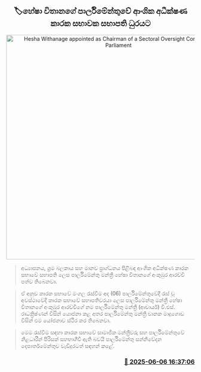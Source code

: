 <p align='center'><b><h2 align='center' title='Hesha Withanage appointed as Chairman of a Sectoral Oversight Committee in Parliament'>🏷හේෂා විතානගේ පාර්ලිමේන්තුවේ ආංශික අධීක්ෂණ කාරක සභාවක සභාපති ධුරයට</h2></b></p>
<p align='center'><img src='https://helakuru.sgp1.cdn.digitaloceanspaces.com/esana/images/lib/hesha-vithanage-8.jpg' width='600' alt='Hesha Withanage appointed as Chairman of a Sectoral Oversight Committee in Parliament'></p>

> අධ්‍යාපනය, ශ්‍රම බලකාය සහ මානව ප්‍රාග්ධනය පිළිබඳ ආංශික අධීක්ෂණ කාරක සභාවේ සභාපති ලෙස පාර්ලිමේන්තු මන්ත්‍රී හේෂා විතානගේ අංකුඹුර ආරච්චි පත්ව තිබෙනවා.

> ඒ අනුව කාරක සභාවේ මංගල රැස්වීම අද (06) පාර්ලිමේන්තුවේදී රැස් වූ අවස්ථාවේදී කාරක සභාවේ සභාපතිවරයා ලෙස පාර්ලිමේන්තු මන්ත්‍රී හේෂා විතානගේ අංකුඹුර ආරච්චිගේ නම පාර්ලිමේන්තු මන්ත්‍රී (ආචාර්ය) වී.එස්. රාධක්‍රිෂ්ණන් විසින් යොජනා කළ අතර පාර්ලිමේන්තු මන්ත්‍රී චානක මාදුගොඩ විසින් එම ‍යෝජනාව ස්ථිර කර තිබෙනවා.

> මෙම රැස්වීම සඳහා කාරක සභාවේ සාමාජික මන්ත්‍රීවරු සහ පාර්ලිමේන්තුවේ නිළධාරීන් පිරිසක් සහභාගීවී ඇති බවයි පාර්ලිමේන්තු සන්නිවේදන දෙපාර්තමේන්තුව වැඩිදුරටත් සඳහන් කළේ.



<h3 align='right'><a href='https://www.helakuru.lk/esana/p/110796/'>📅 2025-06-06 16:37:06</a></h3>
